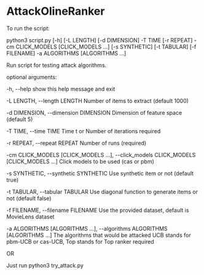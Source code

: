 # AttackOlineRanker
To run the script:

python3 script.py [-h] [-L LENGTH] [-d DIMENSION] -T TIME [-r REPEAT] -cm
                 CLICK_MODELS [CLICK_MODELS ...] [-s SYNTHETIC] [-t TABULAR]
                 [-f FILENAME] -a ALGORITHMS [ALGORITHMS ...]

Run script for testing attack algorithms.

optional arguments:

  -h, --help            show this help message and exit

  -L LENGTH, --length LENGTH
                        Number of items to extract (default 1000)

  -d DIMENSION, --dimension DIMENSION
                        Dimension of feature space (default 5)

  -T TIME, --time TIME  Time t or Number of iterations required

  -r REPEAT, --repeat REPEAT
                        Number of runs (required)

  -cm CLICK_MODELS [CLICK_MODELS ...], --click_models CLICK_MODELS [CLICK_MODELS ...]
                        Click models to be used (cas or pbm)

  -s SYNTHETIC, --synthetic SYNTHETIC
                        Use synthetic item or not (default true)

  -t TABULAR, --tabular TABULAR
                        Use diagonal function to generate items or not (default false)

  -f FILENAME, --filename FILENAME
                        Use the provided dataset, default is MovieLens dataset

  -a ALGORITHMS [ALGORITHMS ...], --algorithms ALGORITHMS [ALGORITHMS ...]
                        The algorithms that would be attacked UCB stands for
                        pbm-UCB or cas-UCB, Top stands for Top ranker
                        required

OR

Just run python3 try_attack.py